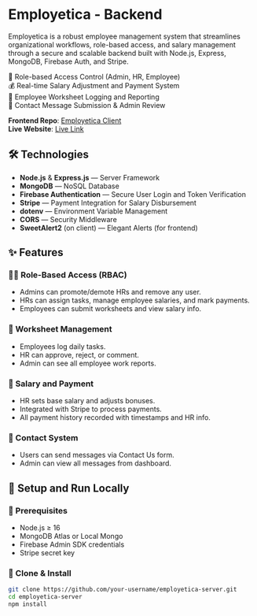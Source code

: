 # Employetica - Backend

Employetica is a robust employee management system that streamlines organizational workflows, role-based access, and salary management through a secure and scalable backend built with Node.js, Express, MongoDB, Firebase Auth, and Stripe.

🔐 Role-based Access Control (Admin, HR, Employee)  
💰 Real-time Salary Adjustment and Payment System  
📅 Employee Worksheet Logging and Reporting  
📨 Contact Message Submission & Admin Review  

**Frontend Repo**: [Employetica Client](https://github.com/Programming-Hero-Web-Course4/b11a12-client-side-nurislam243?tab=readme-ov-file)  
**Live Website**: [Live Link](https://employetica.web.app/)  


## 🛠️ Technologies

- **Node.js** & **Express.js** — Server Framework
- **MongoDB** — NoSQL Database
- **Firebase Authentication** — Secure User Login and Token Verification
- **Stripe** — Payment Integration for Salary Disbursement
- **dotenv** — Environment Variable Management
- **CORS** — Security Middleware
- **SweetAlert2** (on client) — Elegant Alerts (for frontend)

## ✨ Features

### 🧑‍💼 Role-Based Access (RBAC)
- Admins can promote/demote HRs and remove any user.
- HRs can assign tasks, manage employee salaries, and mark payments.
- Employees can submit worksheets and view salary info.

### 📆 Worksheet Management
- Employees log daily tasks.
- HR can approve, reject, or comment.
- Admin can see all employee work reports.

### 💸 Salary and Payment
- HR sets base salary and adjusts bonuses.
- Integrated with Stripe to process payments.
- All payment history recorded with timestamps and HR info.

### 📨 Contact System
- Users can send messages via Contact Us form.
- Admin can view all messages from dashboard.

## 🚀 Setup and Run Locally

### 🔧 Prerequisites
- Node.js ≥ 16
- MongoDB Atlas or Local Mongo
- Firebase Admin SDK credentials
- Stripe secret key

### 📁 Clone & Install
```bash
git clone https://github.com/your-username/employetica-server.git
cd employetica-server
npm install




